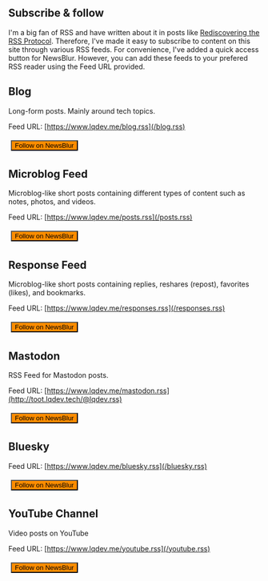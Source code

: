 ## Subscribe & follow

I'm a big fan of RSS and have written about it in posts like [Rediscovering the RSS Protocol](/posts/rediscovering-rss-user-freedom). Therefore, I've made it easy to subscribe to content on this site through various RSS feeds. For convenience, I've added a quick access button for NewsBlur. However, you can add these feeds to your prefered RSS reader using the Feed URL provided. 

## Blog

Long-form posts. Mainly around tech topics.

Feed URL: [https://www.lqdev.me/blog.rss](/blog.rss)

<a href="http://www.newsblur.com/?url=https%3A%2F%2Fwww.lqdev.me%2Fblog.rss"><button type="button" class="btn" style="background-color:darkorange;margin:5px;">
<span class="bi bi-rss"></span>
Follow on NewsBlur
</button></a>

## Microblog Feed

Microblog-like short posts containing different types of content such as notes, photos, and videos.

Feed URL: [https://www.lqdev.me/posts.rss](/posts.rss)

<a href="http://www.newsblur.com/?url=https%3A%2F%2Fwww.lqdev.me%2Fposts.rss"><button type="button" class="btn" style="background-color:darkorange;margin:5px;">
<span class="bi bi-rss"></span>
Follow on NewsBlur
</button></a>

## Response Feed

Microblog-like short posts containing replies, reshares (repost), favorites (likes), and bookmarks.

Feed URL: [https://www.lqdev.me/responses.rss](/responses.rss)

<a href="http://www.newsblur.com/?url=https%3A%2F%2Fwww.lqdev.me%2Fresponses.rss"><button type="button" class="btn" style="background-color:darkorange;margin:5px;">
<span class="bi bi-rss"></span>
Follow on NewsBlur
</button></a>

## Mastodon

RSS Feed for Mastodon posts.

Feed URL: [https://www.lqdev.me/mastodon.rss](http://toot.lqdev.tech/@lqdev.rss)

<a href="http://www.newsblur.com/?url=https%3A%2F%2Fwww.lqdev.me%2Fmastodon.rss"><button type="button" class="btn" style="background-color:darkorange;margin:5px;">
<span class="bi bi-rss"></span>
Follow on NewsBlur
</button></a>

## Bluesky

Feed URL: [https://www.lqdev.me/bluesky.rss](/bluesky.rss)

<a href="http://www.newsblur.com/?url=https%3A%2F%2Fwww.lqdev.me%2Fbluesky.rss"><button type="button" class="btn" style="background-color:darkorange;margin:5px;">
<span class="bi bi-rss"></span>
Follow on NewsBlur
</button></a>

## YouTube Channel

Video posts on YouTube

Feed URL: [https://www.lqdev.me/youtube.rss](/youtube.rss)

<a href="http://www.newsblur.com/?url=https%3A%2F%2Fwww.lqdev.me%2Fyoutube.rss"><button type="button" class="btn" style="background-color:darkorange;margin:5px;">
<span class="bi bi-rss"></span>
Follow on NewsBlur
</button></a>